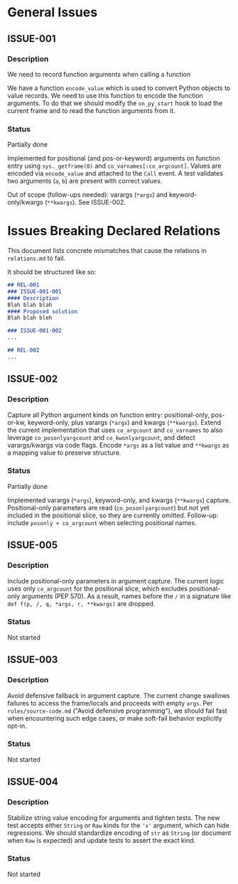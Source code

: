 # General Issues

## ISSUE-001
### Description
We need to record function arguments when calling a function

We have a function `encode_value` which is used to convert Python objects to value records. We need to use this function to encode the function arguments. To do that we should modify the `on_py_start` hook to load the current frame and to read the function arguments from it.

### Status
Partially done

Implemented for positional (and pos-or-keyword) arguments on function entry using
`sys._getframe(0)` and `co_varnames[:co_argcount]`. Values are encoded via
`encode_value` and attached to the `Call` event. A test validates two arguments
(`a`, `b`) are present with correct values.

Out of scope (follow-ups needed): varargs (`*args`) and keyword-only/kwargs
(`**kwargs`). See ISSUE-002.


# Issues Breaking Declared Relations

This document lists concrete mismatches that cause the relations in `relations.md` to fail.

It should be structured like so:
```md
## REL-001
### ISSUE-001-001
#### Description
Blah blah blah
#### Proposed solution
Blah blah bleh

### ISSUE-001-002
...

## REL-002
...
```

## ISSUE-002
### Description
Capture all Python argument kinds on function entry: positional-only,
pos-or-kw, keyword-only, plus varargs (`*args`) and kwargs (`**kwargs`). Extend
the current implementation that uses `co_argcount` and `co_varnames` to also
leverage `co_posonlyargcount` and `co_kwonlyargcount`, and detect varargs/kwargs
via code flags. Encode `*args` as a list value and `**kwargs` as a mapping value
to preserve structure.

### Status
Partially done

Implemented varargs (`*args`), keyword-only, and kwargs (`**kwargs`) capture.
Positional-only parameters are read (`co_posonlyargcount`) but not yet included
in the positional slice, so they are currently omitted. Follow-up: include
`posonly + co_argcount` when selecting positional names.

## ISSUE-005
### Description
Include positional-only parameters in argument capture. The current logic uses
only `co_argcount` for the positional slice, which excludes positional-only
arguments (PEP 570). As a result, names before the `/` in a signature like
`def f(p, /, q, *args, r, **kwargs)` are dropped.

### Status
Not started

## ISSUE-003
### Description
Avoid defensive fallback in argument capture. The current change swallows
failures to access the frame/locals and proceeds with empty `args`. Per
`rules/source-code.md` ("Avoid defensive programming"), we should fail fast when
encountering such edge cases, or make soft-fail behavior explicitly opt-in.

### Status
Not started

## ISSUE-004
### Description
Stabilize string value encoding for arguments and tighten tests. The new test
accepts either `String` or `Raw` kinds for the `'x'` argument, which can hide
regressions. We should standardize encoding of `str` as `String` (or document
when `Raw` is expected) and update tests to assert the exact kind.

### Status
Not started
